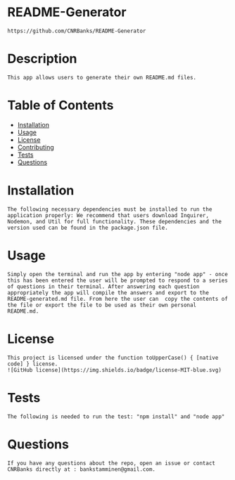 # README-Generator

    https://github.com/CNRBanks/README-Generator

# Description

    This app allows users to generate their own README.md files.

# Table of Contents

- [Installation](#installation)
- [Usage](#usage)
- [License](#license)
- [Contributing](#contributing)
- [Tests](#tests)
- [Questions](#questions)

# Installation

    The following necessary dependencies must be installed to run the application properly: We recommend that users download Inquirer, Nodemon, and Util for full functionality. These dependencies and the version used can be found in the package.json file.

# Usage

    Simply open the terminal and run the app by entering "node app" - once this has been entered the user will be prompted to respond to a series of questions in their terminal. After answering each question appropriately the app will compile the answers and export to the  README-generated.md file. From here the user can  copy the contents of the file or export the file to be used as their own personal README.md.

# License

    This project is licensed under the function toUpperCase() { [native code] } license.
    ![GitHub license](https://img.shields.io/badge/license-MIT-blue.svg)

# Tests

    The following is needed to run the test: "npm install" and "node app"

# Questions

    If you have any questions about the repo, open an issue or contact CNRBanks directly at : bankstamminen@gmail.com.
